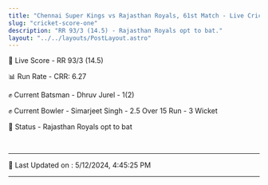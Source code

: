 ```yaml
---
title: "Chennai Super Kings vs Rajasthan Royals, 61st Match - Live Cricket Score"
slug: "cricket-score-one"
description: "RR 93/3 (14.5) - Rajasthan Royals opt to bat."
layout: "../../layouts/PostLayout.astro"
---
```


🔴 Live Score - RR 93/3 (14.5)  

📊 Run Rate - CRR: 6.27  

✊ Current Batsman - Dhruv Jurel - 1(2)  

✊ Current Bowler - Simarjeet Singh - 2.5 Over 15 Run - 3 Wicket  

📑 Status - Rajasthan Royals opt to bat

<br />

***

📝 Last Updated on : 5/12/2024, 4:45:25 PM

***

